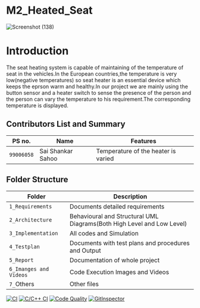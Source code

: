 # M2_Heated_Seat
![Screenshot (138)](https://user-images.githubusercontent.com/74130827/164718950-18a6aa68-4f86-48b0-9741-53502e86ff77.png)
# Introduction
The seat heating system is capable of maintaining of the temperature of seat in the vehicles.In the European countries,the temperature is very low(negative temperatures) so seat heater is an essential device which keeps the eprson warm and healthy.In our project we are mainly using the button sensor and a heater switch to sense the presence of the person and the person can vary the temperature to his requirement.The corresponding temperature is displayed.
## Contributors List and Summary
|PS no. |  Name   |    Features    |
|-------|---------|----------------|
| `99006058` | Sai Shankar Sahoo |Temperature of the heater is varied|

## Folder Structure
Folder                   | Description
-------------------------| -----------------------------------------
`1_Requirements`         | Documents detailed requirements
`2_Architecture`         | Behavioural and Structural UML Diagrams(Both High Level and Low Level)
`3_Implementation`     | All codes and Simulation
`4_Testplan`       | Documents with test plans and procedures and Output
`5_Report`               | Documentation of whole project
`6_Imanges and Videos`      | Code Execution Images and Videos
`7_`Others      | Other files


[![CI](https://github.com/saiss1998/M2_Heated_Seat/actions/workflows/main.yml/badge.svg)](https://github.com/saiss1998/M2_Heated_Seat/actions/workflows/main.yml)
[![C/C++ CI](https://github.com/saiss1998/M2_Heated_Seat/actions/workflows/c-cpp.yml/badge.svg)](https://github.com/saiss1998/M2_Heated_Seat/actions/workflows/c-cpp.yml)
[![Code Quality](https://www.code-inspector.com/project/28088/score/svg)](https://www.code-inspector.com)
[![GitInspector](https://github.com/saiss1998/M2_Heated_Seat/actions/workflows/git%20inspector.yml/badge.svg)](https://github.com/saiss1998/M2_Heated_Seat/actions/workflows/git%20inspector.yml)
